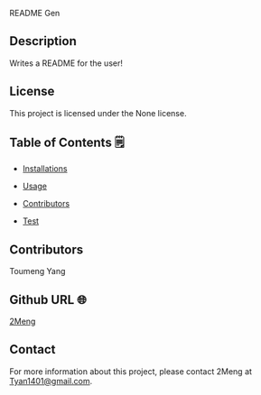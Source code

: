 



README Gen

## Description

Writes a README for the user!

## License

This project is licensed under the None license.

## Table of Contents 🗒

* [Installations](#dependencies)

* [Usage](#usage)



* [Contributors](#contributors)

* [Test](#test)

## Contributors

Toumeng Yang

## Github URL 🌐

[2Meng](https://github.com/2Meng/)

## Contact

For more information about this project, please contact 2Meng at Tyan1401@gmail.com.
    